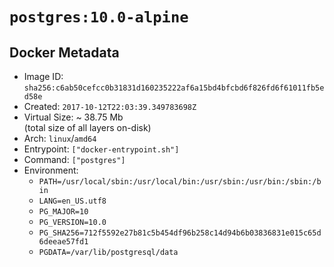 # `postgres:10.0-alpine`

## Docker Metadata

- Image ID: `sha256:c6ab50cefcc0b31831d160235222af6a15bd4bfcbd6f826fd6f61011fb5ed58e`
- Created: `2017-10-12T22:03:39.349783698Z`
- Virtual Size: ~ 38.75 Mb  
  (total size of all layers on-disk)
- Arch: `linux`/`amd64`
- Entrypoint: `["docker-entrypoint.sh"]`
- Command: `["postgres"]`
- Environment:
  - `PATH=/usr/local/sbin:/usr/local/bin:/usr/sbin:/usr/bin:/sbin:/bin`
  - `LANG=en_US.utf8`
  - `PG_MAJOR=10`
  - `PG_VERSION=10.0`
  - `PG_SHA256=712f5592e27b81c5b454df96b258c14d94b6b03836831e015c65d6deeae57fd1`
  - `PGDATA=/var/lib/postgresql/data`
